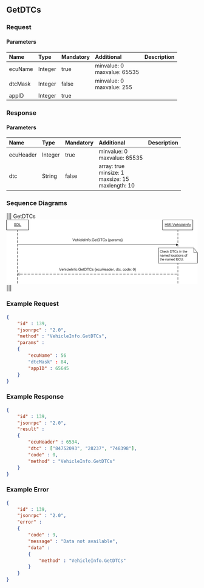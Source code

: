 ## GetDTCs


### Request

#### Parameters

|Name|Type|Mandatory|Additional|Description|
|:---|:---|:--------|:---------|:----------|
|ecuName|Integer|true|minvalue: 0<br>maxvalue: 65535||
|dtcMask|Integer|false|minvalue: 0<br>maxvalue: 255||
|appID|Integer|true|||

### Response

#### Parameters

|Name|Type|Mandatory|Additional|Description|
|:---|:---|:--------|:---------|:----------|
|ecuHeader|Integer|true|minvalue: 0<br>maxvalue: 65535||
|dtc|String|false|array: true<br>minsize: 1<br>maxsize: 15<br>maxlength: 10||

### Sequence Diagrams
|||
GetDTCs
![GetDTCs](./assets/GetDTCs.png)
|||

### Example Request

```json
{
	"id" : 139,
	"jsonrpc" : "2.0",
	"method" : "VehicleInfo.GetDTCs",
	"params" :
	{
		"ecuName" : 56
		"dtcMask" : 84,
		"appID" : 65645
	}
}
```
### Example Response

```json
{
	"id" : 139,
	"jsonrpc" : "2.0",
	"result" :
	{
		"ecuHeader" : 6534,
		"dtc" : ["84752093", "28237", "748398"],
		"code" : 0,
		"method" : "VehicleInfo.GetDTCs"
	}
}
```

### Example Error

```json
{
	"id" : 139,
	"jsonrpc" : "2.0",
	"error" :
	{
		"code" : 9,
		"message" : "Data not available",
		"data" :
		{
			"method" : "VehicleInfo.GetDTCs"
		}
	}
}
```
